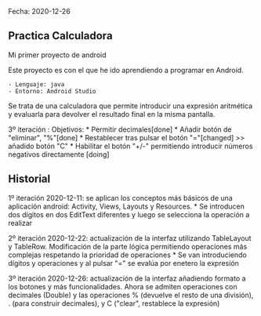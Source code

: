 Fecha: 2020-12-26

## Practica Calculadora 

Mi primer proyecto de android

Este proyecto es con el que he ido aprendiendo a programar en Android.

    - Lenguaje: java
    - Entorno: Android Studio

Se trata de una calculadora que permite introducir una expresión aritmética y evaluarla para devolver el resultado final en la misma pantalla.

3º iteración <en proceso>:  Objetivos:
    * Permitir decimales[done]
    * Añadir botón de "eliminar", "%"[done]
    * Restablecer tras pulsar el botón "="[changed] >> añadido botón "C"
    * Habilitar el botón "+/-" permitiendo introducir números negativos directamente [doing]
        

## Historial

1º iteración 2020-12-11: se aplican los conceptos más básicos de una aplicación android: Activity, Views, Layouts y Resources. 
    * Se introducen dos dígitos en dos EditText diferentes y luego se selecciona la operación a realizar
 
2º iteración 2020-12-22: actualización de la interfaz utilizando TableLayout y TableRow. Modificación de la parte lógica permitiendo operaciones más complejas respetando la prioridad de operaciones
    * Se van introduciendo dígitos y operaciones y al pulsar "=" se evalúa por enetero la expresión

3º iteración 2020-12-26: actualización de la interfaz añadiendo formato a los botones y más funcionalidades. Ahora se admiten operaciones con decimales (Double) y las operaciones % (devuelve el resto de una división), . (para construir decimales), y C ("clear", restablece la expresión)
